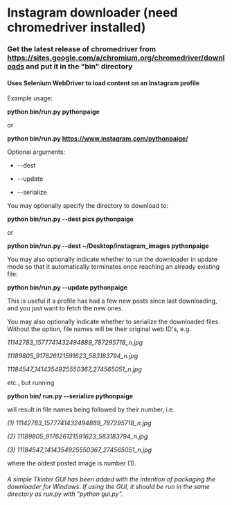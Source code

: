 # Instagram downloader (need chromedriver installed)

### Get the latest release of chromedriver from https://sites.google.com/a/chromium.org/chromedriver/downloads and put it in the "bin" directory

#### Uses Selenium WebDriver to load content on an Instagram profile

Example usage:

**python bin/run.py pythonpaige**

or

**python bin/run.py https://www.instagram.com/pythonpaige/**

Optional arguments:

* --dest

* --update

* --serialize

You may optionally specify the directory to download to:

**python bin/run.py --dest pics pythonpaige**

or

**python bin/run.py --dest ~/Desktop/instagram_images pythonpaige**

You may also optionally indicate whether to run the downloader in update mode so that it automatically terminates once reaching an already existing file:

**python bin/run.py --update pythonpaige**

This is useful if a profile has had a few new posts since last downloading, and you just want to fetch the new ones.

You may also optionally indicate whether to serialize the downloaded files. Without the option, file names will be their original web ID's, e.g.

*11142783_1577741432494889_787295718_n.jpg*

*11189805_917626121591623_583183794_n.jpg*

*11184547_1414354925550367_274565051_n.jpg*

etc., but running

**python bin/ run.py --serialize pythonpaige**

will result in file names being followed by their number, i.e.

*(1) 11142783_1577741432494889_787295718_n.jpg*

*(2) 11189805_917626121591623_583183794_n.jpg*

*(3) 11184547_1414354925550367_274565051_n.jpg*

where the oldest posted image is number (1).

###### A simple Tkinter GUI has been added with the intention of packaging the downloader for Windows. If using the GUI, it should be run in the same directory as *run.py* with "python gui.py".